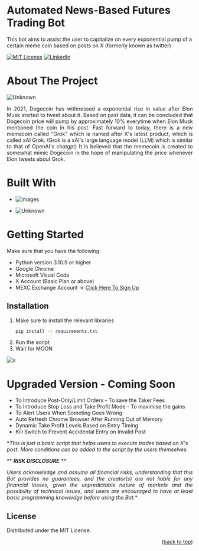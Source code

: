 

# Automated News-Based Futures Trading Bot

This bot aims to assist the user to capitalize on every exponential pump of a certain meme coin based on posts on X (formerly known as twitter)


<!-- Improved compatibility of back to top link: See: https://github.com/pull/73 -->
<a name="readme-top"></a>
<!--
*** Thanks for checking out the Best-README-Template. If you have a suggestion
*** that would make this better, please fork the repo and create a pull request
*** or simply open an issue with the tag "enhancement".
*** Don't forget to give the project a star!
*** Thanks again! Now go create something AMAZING! :D
-->



<!-- PROJECT SHIELDS -->
<!--
*** I'm using markdown "reference style" links for readability.
*** Reference links are enclosed in brackets [ ] instead of parentheses ( ).
*** See the bottom of this document for the declaration of the reference variables
*** for contributors-url, forks-url, etc. This is an optional, concise syntax you may use.
*** https://www.markdownguide.org/basic-syntax/#reference-style-links
-->
[![MIT License][license-shield]][license-url]
[![LinkedIn][linkedin-shield]][linkedin-url]





<!-- TABLE OF CONTENTS 
<details>
  <summary>Table of Contents</summary>
  <ol>
    <li>
      <a href="#about-the-project">About The Project</a>
      <ul>
        <li><a href="#built-with">Built With</a></li>
      </ul>
    </li>
    <li>
      <a href="#getting-started">Getting Started</a>
      <ul>
        <li><a href="#prerequisites">Prerequisites</a></li>
        <li><a href="#installation">Installation</a></li>
      </ul>
    </li>
    <li><a href="#usage">Usage</a></li>
    <li><a href="#roadmap">Roadmap</a></li>
    <li><a href="#contributing">Contributing</a></li>
    <li><a href="#license">License</a></li>
    <li><a href="#contact">Contact</a></li>
    <li><a href="#acknowledgments">Acknowledgments</a></li>
  </ol>
</details>-->



<!-- ABOUT THE PROJECT -->
# About The Project

![Unknown](https://github.com/zhiming97/automated-futures-trading-news-based/assets/97498951/0e794573-28b3-4ce7-aef3-7290fbc53b0a)

 <div align="justify">In 2021, Dogecoin has withnessed a exponential rise in value after Elon Musk started to tweet about it. Based on past data, it can be concluded that Dogecoin price will pump by approximately 10% everytime when Elon Musk mentioned the coin in his post. Fast forward to today, there is a new memecoin called "Grok" which is named after X's latest product, which is called xAI Grok. (Grok is a xAI's large language model (LLM) which is similar to that of OpenAI's chatgpt) It is believed that the memecoin is created to somewhat mimic Dogecoin in the hope of manipulating the price whenever Elon tweets about Grok.</div>

# Built With

* ![images](https://github.com/zhiming97/automated-futures-trading-news-based/assets/97498951/e6a2b4a4-ce0f-4c6e-ae2c-3c3ad01e5305)


* ![Unknown](https://github.com/zhiming97/automated-futures-trading-news-based/assets/97498951/9a489c4c-2e9c-42c8-8207-8142754f926f)



<!-- GETTING STARTED -->
# Getting Started

Make sure that you have the following:
* Python version 3.10.9 or higher
* Google Chrome
* Microsoft Visual Code
* X Account (Basic Plan or above)
* MEXC Exchange Account -> [Click Here To Sign Up](https://www.mexc.com/register?inviteCode=1ejuH)



## Installation

1. Make sure to install the relevant libraries
   ```sh
   pip install -r requirements.txt
   ```
2. Run the script
3. Wait for MOON

![x](https://github.com/zhiming97/automated-futures-trading-news-based/assets/97498951/f2d617a7-564f-4c1c-a733-060d92cd3637)

# Upgraded Version - Coming Soon
* To Introduce Post-Only/Limit Orders - To save the Taker Fees
* To Introduce Stop Loss and Take Profit Mode - To maximise the gains
* To Alert Users When Someting Goes Wrong
* Auto Refresh Chrome Browser After Running Out of Memory
* Dynamic Take Profit Levels Based on Entry Timing
* Kill Switch to Prevent Accidental Entry on Invalid Post


**This is just a basic script that helps users to execute trades based on X's post. More conditions can be added to the script by the users themselves.*

** **<i>RISK DISCLOSURE** **

<div align="justify">Users acknowledge and assume all financial risks, understanding that this Bot provides no guarantees, and the creator(s) are not liable for any financial losses, given the unpredictable nature of markets and the possibility of technical issues, and users are encouraged to have at least basic programming knowledge before using the Bot.</i>*</div>

<!-- LICENSE -->
## License

Distributed under the MIT License.

<p align="right">(<a href="#readme-top">back to top</a>)</p>



<!-- MARKDOWN LINKS & IMAGES -->
<!-- https://www.markdownguide.org/basic-syntax/#reference-style-links -->

[license-shield]: https://img.shields.io/github/license/othneildrew/Best-README-Template.svg?style=for-the-badge
[license-url]: https://github.com/blob/master/LICENSE.txt
[linkedin-shield]: https://img.shields.io/badge/-LinkedIn-black.svg?style=for-the-badge&logo=linkedin&colorB=555
[linkedin-url]: https://linkedin.com/in/zhiming97
[Click Here To Sign Up]: https://www.mexc.com/register?inviteCode=1ejuH

[Next.js]: https://1000logos.net/wp-content/uploads/2020/08/Python-Logo.jpg
[Next-url]: https://nextjs.org/

